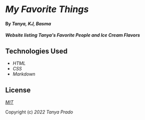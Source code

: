 # _My Favorite Things_

#### By _Tanya, KJ, Basma_

#### _Website listing Tanya's Favorite People and Ice Cream Flavors_

## Technologies Used

* _HTML_
* _CSS_
* _Markdown_

## License

_[MIT](https://choosealicense.com/licenses/mit/)_

Copyright (c) _2022_ _Tanya Prado_